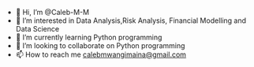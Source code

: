 - 👋 Hi, I’m @Caleb-M-M
- 👀 I’m interested in Data Analysis,Risk Analysis, Financial Modelling and Data Science
- 🌱 I’m currently learning Python programming
- 💞️ I’m looking to collaborate on Python programming
- 📫 How to reach me calebmwangimaina@gmail.com

<!---
Caleb-M-M/Caleb-M-M is a ✨ special ✨ repository because its `README.md` (this file) appears on your GitHub profile.
You can click the Preview link to take a look at your changes.
--->
